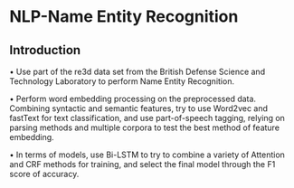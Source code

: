 # NLP-Name Entity Recognition
## **Introduction**

• Use part of the re3d data set from the British Defense Science and Technology Laboratory to perform Name Entity Recognition.

• Perform word embedding processing on the preprocessed data. Combining syntactic and semantic features, try to use Word2vec and fastText for text classification, and use part-of-speech tagging, relying on parsing methods and multiple corpora to test the best method of feature embedding.

• In terms of models, use Bi-LSTM to try to combine a variety of Attention and CRF methods for training, and select the final model through the F1 score of accuracy.
